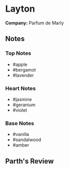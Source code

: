 # Layton

**Company:** Parfum de Marly

## Notes

### Top Notes
- #apple
- #bergamot
- #lavender

### Heart Notes
- #jasmine
- #geranium
- #violet

### Base Notes
- #vanilla
- #sandalwood
- #amber

## Parth's Review

<!-- Add your review here -->
